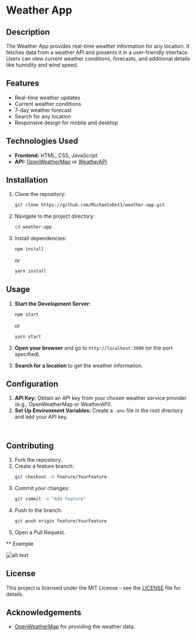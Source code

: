 
# Weather App

## Description

The Weather App provides real-time weather information for any location. It fetches data from a weather API and presents it in a user-friendly interface. Users can view current weather conditions, forecasts, and additional details like humidity and wind speed.

## Features

- Real-time weather updates
- Current weather conditions
- 7-day weather forecast
- Search for any location
- Responsive design for mobile and desktop

## Technologies Used

- **Frontend:** HTML, CSS, JavaScript 
- **API:** [OpenWeatherMap](https://openweathermap.org/api) or [WeatherAPI](https://www.weatherapi.com/)

## Installation

1. Clone the repository:
   ```bash
   git clone https://github.com/Michaelobot1/weather-app.git
   ```
2. Navigate to the project directory:
   ```bash
   cd weather-app
   ```
3. Install dependencies:
   ```bash
   npm install
   ```
   or
   ```bash
   yarn install
   ```

## Usage

1. **Start the Development Server:**
   ```bash
   npm start
   ```
   or
   ```bash
   yarn start
   ```

2. **Open your browser** and go to `http://localhost:3000` (or the port specified).

3. **Search for a location** to get the weather information.

## Configuration

1. **API Key:** Obtain an API key from your chosen weather service provider (e.g., OpenWeatherMap or WeatherAPI).
2. **Set Up Environment Variables:** Create a `.env` file in the root directory and add your API key.
   ```env
   

## Contributing

1. Fork the repository.
2. Create a feature branch:
   ```bash
   git checkout -b feature/YourFeature
   ```
3. Commit your changes:
   ```bash
   git commit -m "Add feature"
   ```
4. Push to the branch:
   ```bash
   git push origin feature/YourFeature
   ```
5. Open a Pull Request.

** Example

![alt text](preview.jpg)


## License

This project is licensed under the MIT License - see the [LICENSE](LICENSE) file for details.

## Acknowledgements

- [OpenWeatherMap](https://openweathermap.org/api) for providing the weather data.



